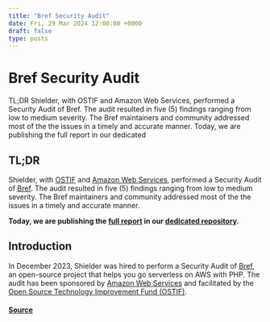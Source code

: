 ```yaml
---
title: "Bref Security Audit"
date: Fri, 29 Mar 2024 12:00:00 +0000
draft: false
type: posts
---
```

# Bref Security Audit





TL;DR Shielder, with OSTIF and Amazon Web Services, performed a Security Audit of Bref. The audit resulted in five (5) findings ranging from low to medium severity. The Bref maintainers and community addressed most of the the issues in a timely and accurate manner. Today, we are publishing the full report in our dedicated

TL;DR
-----

Shielder, with [OSTIF](https://ostif.org/) and [Amazon Web Services](https://aws.amazon.com/), performed a Security Audit of [Bref](https://bref.sh/). The audit resulted in five (5) findings ranging from low to medium severity. The Bref maintainers and community addressed most of the the issues in a timely and accurate manner.

**Today, we are publishing the [full report](https://github.com/ShielderSec/public-reports/blob/main/2024/%5BOSTIF%5D%20Bref%20-%20Report%20v1.2.pdf) in our [dedicated repository](https://github.com/ShielderSec/public-reports/).**

Introduction
------------

In December 2023, Shielder was hired to perform a Security Audit of [Bref](https://bref.sh/), an open-source project that helps you go serverless on AWS with PHP. The audit has been sponsored by [Amazon Web Services](https://aws.amazon.com/) and facilitated by the [Open Source Technology Improvement Fund (OSTIF)](https://ostif.org/).

#### [Source](https://www.shielder.com/blog/2024/03/bref-security-audit/)

